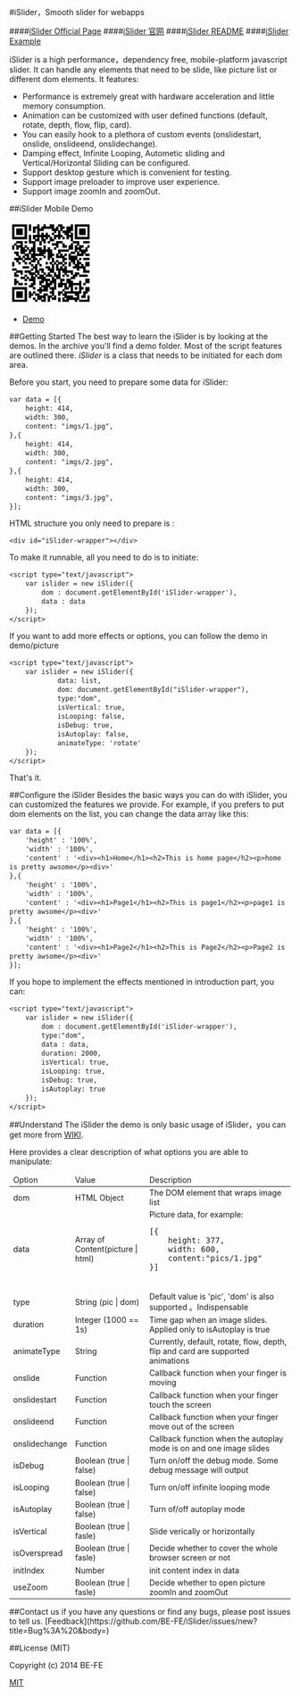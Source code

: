 #iSlider，Smooth slider for webapps

####[iSlider Official Page](http://be-fe.github.io/iSlider/index_en.html)
####[iSlider 官网](http://be-fe.github.io/iSlider/index.html)
####[iSlider README](https://github.com/BE-FE/iSlider/blob/master/README_Chinese.md)
####[iSlider Example](http://be-fe.github.io/iSlider/demo/)

iSlider is a high performance，dependency free, mobile-platform javascript slider.
It can handle any elements that need to be slide, like picture list or different dom elements. 
It features:

* Performance is extremely great with hardware acceleration and little memory consumption.
* Animation can be customized with user defined functions (default, rotate, depth, flow, flip, card).
* You can easily hook to a plethora of custom events (onslidestart, onslide, onslideend, onslidechange).
* Damping effect, Infinite Looping, Autometic sliding and Vertical/Horizontal Sliding can be configured.
* Support desktop gesture which is convenient for testing.
* Support image preloader to improve user experience.
* Support image zoomIn and zoomOut.

##iSlider Mobile Demo

<img width="150px" height="150px" src="qrcode.png"/>

* <a href="http://be-fe.github.io/iSlider/index.html">Demo</a>

##Getting Started
The best way to learn the iSlider is by looking at the demos. In the archive you'll find a demo folder. Most of the script features are outlined there.
*iSlider* is a class that needs to be initiated for each dom area. 

Before you start, you need to prepare some data for iSlider:

````
var data = [{
	height: 414,
	width: 300,
	content: "imgs/1.jpg",
},{
	height: 414,
	width: 300,
	content: "imgs/2.jpg",
},{
 	height: 414,
	width: 300,
 	content: "imgs/3.jpg",
}];
````

HTML structure you only need to prepare is :
	
	<div id="iSlider-wrapper"></div>

To make it runnable, all you need to do is to initiate:

 	<script type="text/javascript">
    	var islider = new iSlider({
    		dom : document.getElementById('iSlider-wrapper'),
    		data : data
    	});
    </script>

If you want to add more effects or options, you can follow the demo in demo/picture

	<script type="text/javascript">
    	var islider = new iSlider({
			    data: list,
			    dom: document.getElementById("iSlider-wrapper"),
			    type:"dom",
			    isVertical: true,
			    isLooping: false,
			    isDebug: true,
			    isAutoplay: false,
			    animateType: 'rotate'
		});
    </script>

That's it. 

##Configure the iSlider
Besides the basic ways you can do with iSlider, you can customized the features we provide. For example, if you prefers to put dom elements on the list, you can change the data array like this:

````
var data = [{
	'height' : '100%',
	'width' : '100%',
	'content' : '<div><h1>Home</h1><h2>This is home page</h2><p>home is pretty awsome</p><div>'
},{
	'height' : '100%',
	'width' : '100%',
	'content' : '<div><h1>Page1</h1><h2>This is page1</h2><p>page1 is pretty awsome</p><div>'
},{
	'height' : '100%',
	'width' : '100%',
	'content' : '<div><h1>Page2</h1><h2>This is Page2</h2><p>Page2 is pretty awsome</p><div>'
}];
````
If you hope to implement the effects mentioned in introduction part, you can:

	<script type="text/javascript">
    	var islider = new iSlider({
    		dom : document.getElementById('iSlider-wrapper'),
    		type:"dom",
    		data : data,
    		duration: 2000,
		    isVertical: true,
		    isLooping: true,
		    isDebug: true,
		    isAutoplay: true
    	});
    </script>

##Understand The iSlider
the demo is only basic usage of iSlider，you can get more from [WIKI](https://github.com/BE-FE/iSlider/wiki/Notices).

Here provides a clear description of what options you are able to manipulate:
<table>
<thead>
	<tr>
		<td>Option</td>
		<td>Value</td>
		<td>Description</td>
	</tr>
</thead>
<tbody>
	<tr>
		<td>dom</td>
		<td>HTML Object</td>
		<td>The DOM element that wraps image list</td>
	</tr>
	<tr>
		<td>data</td>
		<td>Array of Content(picture | html)</td>
		<td>Picture data, for example:
		<pre>
[{
	height: 377,
	width: 600,
	content:"pics/1.jpg"
}]
		</pre>
		</td>
	</tr>
	<tr>
		<td>type</td>
		<td>String (pic | dom)</td>
		<td>Default value is 'pic', 'dom' is also supported 。Indispensable</td>
	</tr>
	<tr>
		<td>duration</td>
		<td>Integer (1000 == 1s)</td>
		<td>Time gap when an image slides. Applied only to isAutoplay is true</td>
	</tr>
	<tr>
        <td>animateType</td>
        <td>String</td>
        <td>Currently, default, rotate, flow, depth, flip and card are supported animations</td>
    </tr>
	<tr>
		<td>onslide</td>
		<td>Function</td>
		<td>Callback function when your finger is moving</td>
	</tr>
	<tr>
		<td>onslidestart</td>
		<td>Function</td>
		<td>Callback function when your finger touch the screen</td>
	</tr>
	<tr>
		<td>onslideend</td>
		<td>Function</td>
		<td>Callback function when your finger move out of the screen</td>
	</tr>
	<tr>
		<td>onslidechange</td>
		<td>Function</td>
		<td>Callback function when the autoplay mode is on and one image slides</td>
	</tr>
	<tr>
		<td>isDebug</td>
		<td>Boolean (true | false)</td>
		<td>Turn on/off the debug mode. Some debug message will output</td>
	</tr>
	<tr>
		<td>isLooping</td>
		<td>Boolean (true | false)</td>
		<td>Turn on/off infinite looping mode</td>
	</tr>
	<tr>
		<td>isAutoplay</td>
		<td>Boolean (true | false)</td>
		<td>Turn of/off autoplay mode</td>
	</tr>
		<tr>
		<td>isVertical</td>
		<td>Boolean (true | fasle)</td>
		<td>Slide verically or horizontally</td>
	</tr>
	</tr>
		<tr>
		<td>isOverspread</td>
		<td>Boolean (true | fasle)</td>
		<td>Decide whether to cover the whole browser screen or not</td>
	</tr>
	</tr>
		<tr>
		<td>initIndex</td>
		<td>Number</td>
		<td>init content index in data</td>
	</tr>
	</tr>
		<tr>
		<td>useZoom</td>
		<td>Boolean (true | fasle)</td>
		<td>Decide whether to open picture zoomIn and zoomOut</td>
	</tr>
</tbody>
</table>
##Contact us
if you have any questions or find any bugs, please post issues to tell us.
[Feedback](https://github.com/BE-FE/iSlider/issues/new?title=Bug%3A%20&body=)



##License (MIT)

Copyright (c) 2014 BE-FE

[MIT](https://github.com/BE-FE/iSlider/blob/master/LICENSE)
